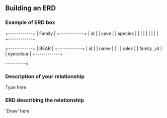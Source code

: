 ## Building an ERD 

### Example of ERD box

+------------+
| Family     |
+------------+
| id         |
| cave       |
| species    |
|            |
|            |
|            |
|            |
+------------+

+------------+
| BEAR       |
+------------+
| id         |
| name       |
|            |
|  roles     |
| family _id |
| eyecolour  |
+------------+

----------<


### Description of your relationship

Type here

### ERD describing the relationship

'Draw' here
